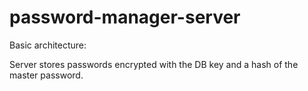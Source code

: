 # password-manager-server

Basic architecture:


Server stores passwords encrypted with the DB key and a hash of the master password.